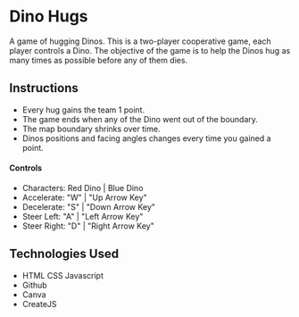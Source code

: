 # Dino Hugs
A game of hugging Dinos.
This is a two-player cooperative game, each player controls a Dino.
The objective of the game is to help the Dinos hug as many times as possible before any of them dies.

## Instructions
- Every hug gains the team 1 point.
- The game ends when any of the Dino went out of the boundary.
- The map boundary shrinks over time.
- Dinos positions and facing angles changes every time you gained a point.

#### Controls
- Characters:    Red Dino  |  Blue Dino
- Accelerate:       "W"    |  "Up Arrow Key"
- Decelerate:       "S"    |  "Down Arrow Key"
- Steer Left:       "A"    |  "Left Arrow Key"
- Steer Right:      "D"    |  "Right Arrow Key"

## Technologies Used
- HTML CSS Javascript
- Github
- Canva
- CreateJS